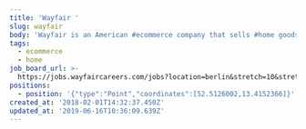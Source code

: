 ```yaml
---
title: 'Wayfair '
slug: wayfair
body: 'Wayfair is an American #ecommerce company that sells #home goods'
tags:
  - ecommerce
  - home
job_board_url: >-
  https://jobs.wayfaircareers.com/jobs?location=berlin&stretch=10&stretchUnit=MILES&page=1
positions:
  - position: '{"type":"Point","coordinates":[52.5126002,13.4152366]}'
created_at: '2018-02-01T14:32:37.450Z'
updated_at: '2019-06-16T10:36:09.639Z'
---
```


